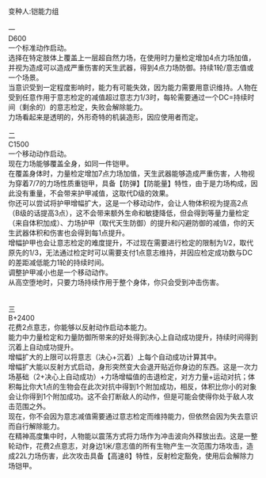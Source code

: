 <title>铠能力组</title>
<meta name="GENERATOR" content="WinCHM">
<meta http-equiv="Content-Type" content="text/html; charset=gb2312">
<br>
<br>变种人:铠能力组 
<br>
<br>一 
<br>D600 
<br>一个标准动作启动。 
<br>选择在特定肢体上覆盖上一层超自然力场，在使用时力量检定增加4点力场加值，并视为造成可以造成严重伤害的天生武器，得到4点力场防御。持续1轮/意志值或一个场景。 
<br>当意识受到一定程度影响时，能力有可能失效，因为能力需要用意识维持。人物在受到任意作用于意志检定的减值超过意志力1/3时，每轮需要通过一个DC=持续时间（剩余的）的意志检定，失败会解除能力。 
<br>力场看起来是透明的，外形奇特的机装造形，因应使用者而定。 
<br>
<br>二 
<br>C1500 
<br>一个移动动作启动。 
<br>现在力场能够覆盖全身，如同一件铠甲。 
<br>在覆盖身体时，力量检定增加7点力场加值，天生武器能够造成严重伤害，人物视为穿着7/7的力场性质重铠甲，具备【防弹】【防能量】特性，由于是力场构成，因此没有重量，不会带来护甲减值，这取代D级的效果。 
<br>你还可以尝试将护甲增幅扩大，这是一个移动动作，会让人物体积视为提高2点（B级的话提高3点），这不会带来额外生命和敏捷降低，但会得到等量力量检定（来自体积加成）、力场护甲（取代天生防御）的提升和闪避防御的减值，你的天生武器体积和伤害也会得到每1点提升。 
<br>增幅护甲也会让意志检定的难度提升，不过现在需要进行检定的限制为1/2，取代原先的1/3，无法通过检定时可以需要支付1点意志维持，并因应检定成功数与DC的差距减低能力1轮的持续时间。 
<br>调整护甲减小也是一个移动动作。 
<br>从高空堕地时，只要力场持续作用于整个身体，你只会受到冲击伤害。 
<br>
<br>
<br>三 
<br>B+2400 
<br>花费2点意志，你能够以反射动作启动本能力。 
<br>能力中力量检定和力量防御所带来的好处得到决心上自动成功提升，持续时间得到沉着上自动成功提升。 
<br>增幅扩大的上限可以将意志（决心+沉着）上每个自动成功计算其中。 
<br>增幅扩大能以反射方式启动，身形突然变大会退开贴近你身边的东西。这是一次力场基础（2+决心上自动成功）+力场增幅值的击退检定，对方力量+运动对抗；体积每比你大1点的生物会在此次对抗中得到1个附加成功，相反，体积比你小的对象会让你得到1个附加成功。这不会打断敌人的动作，但是可能会使得你处于敌人攻击范围之外。 
<br>现在，你不会因为意志减值需要通过意志检定而维持能力，但依然会因为失去意识而自行解除能力。 
<br>在精神高度集中时，人物能以震荡方式将力场作为冲击波向外释放出去。这是一整轮动作，花费2点意志，对身边1米/意志值的所有生物产生一次范围力场攻击，造成22L力场伤害，此次攻击具备【高速8】特性，反射检定豁免，使用后会解除力场铠甲。 